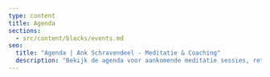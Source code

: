 ```yaml
---
type: content
title: Agenda
sections:
  - src/content/blocks/events.md
seo:
  title: "Agenda | Ank Schravendeel - Meditatie & Coaching"
  description: "Bekijk de agenda voor aankomende meditatie sessies, retraites en coaching events. Plan uw deelname aan onze mindfulness activiteiten."
---
```

